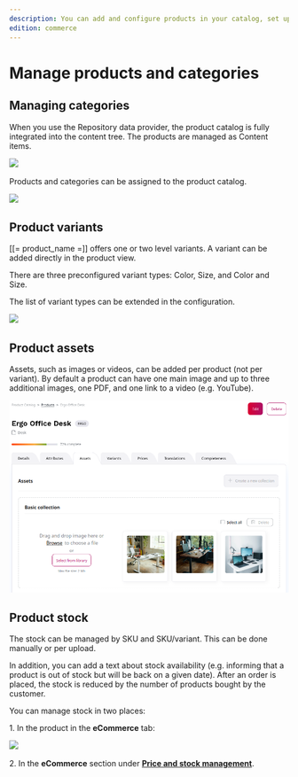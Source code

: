 ```yaml
---
description: You can add and configure products in your catalog, set up their attributes and define availability and stock.
edition: commerce
---
```


# Manage products and categories

## Managing categories

When you use the Repository data provider, the product catalog is fully integrated into the content tree. 
The products are managed as Content items.

![](img/browse_products.png)

Products and categories can be assigned to the product catalog.

![](img/sub_categories.png)

## Product variants

[[= product_name =]] offers one or two level variants. 
A variant can be added directly in the product view.

There are three preconfigured variant types: Color, Size, and Color and Size.

The list of variant types can be extended in the configuration.

![](img/product_variants.png)

## Product assets

Assets, such as images or videos, can be added per product (not per variant).
By default a product can have one main image and up to three additional images,
one PDF, and one link to a video (e.g. YouTube).

![](img/product_assets.png)

## Product stock
	
The stock can be managed by SKU and SKU/variant. This can be done manually or per upload.

In addition, you can add a text about stock availability (e.g. informing that a product is out of stock but will be back on a given date).
After an order is placed, the stock is reduced by the number of products bought by the customer.

You can manage stock in two places:

1\. In the product in the **eCommerce** tab:

![](img/product_stock.png)

2\. In the **eCommerce** section under [**Price and stock management**](manage_prices_and_stock.md).

